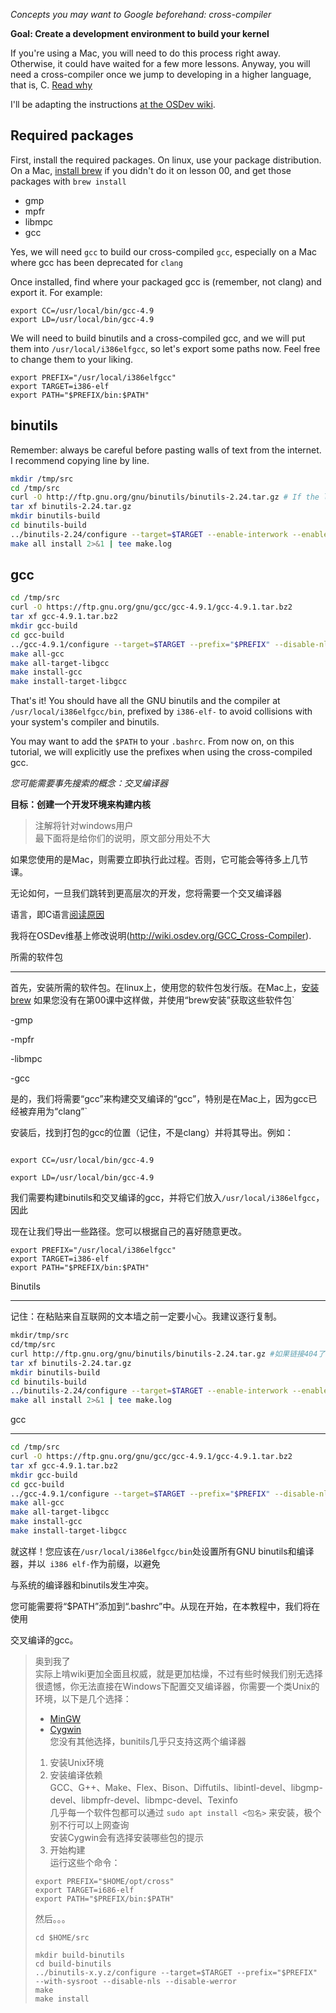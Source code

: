 *Concepts you may want to Google beforehand: cross-compiler*

**Goal: Create a development environment to build your kernel**

If you're using a Mac, you will need to do this process right away. Otherwise, it could have waited
for a few more lessons. Anyway, you will need a cross-compiler once we jump to developing in a higher
language, that is, C. [Read why](http://wiki.osdev.org/Why_do_I_need_a_Cross_Compiler%3F)

I'll be adapting the instructions [at the OSDev wiki](http://wiki.osdev.org/GCC_Cross-Compiler). 


Required packages
-----------------

First, install the required packages. On linux, use your package distribution. On a Mac, [install brew](http://brew.sh/) if
you didn't do it on lesson 00, and get those packages with `brew install`

- gmp
- mpfr
- libmpc
- gcc

Yes, we will need `gcc` to build our cross-compiled `gcc`, especially on a Mac where gcc has been deprecated for `clang`

Once installed, find where your packaged gcc is (remember, not clang) and export it. For example:

```
export CC=/usr/local/bin/gcc-4.9
export LD=/usr/local/bin/gcc-4.9
```

We will need to build binutils and a cross-compiled gcc, and we will put them into `/usr/local/i386elfgcc`, so
let's export some paths now. Feel free to change them to your liking.

```
export PREFIX="/usr/local/i386elfgcc"
export TARGET=i386-elf
export PATH="$PREFIX/bin:$PATH"
```

binutils
--------

Remember: always be careful before pasting walls of text from the internet. I recommend copying line by line.

```sh
mkdir /tmp/src
cd /tmp/src
curl -O http://ftp.gnu.org/gnu/binutils/binutils-2.24.tar.gz # If the link 404's, look for a more recent version
tar xf binutils-2.24.tar.gz
mkdir binutils-build
cd binutils-build
../binutils-2.24/configure --target=$TARGET --enable-interwork --enable-multilib --disable-nls --disable-werror --prefix=$PREFIX 2>&1 | tee configure.log
make all install 2>&1 | tee make.log
```

gcc
---
```sh
cd /tmp/src
curl -O https://ftp.gnu.org/gnu/gcc/gcc-4.9.1/gcc-4.9.1.tar.bz2
tar xf gcc-4.9.1.tar.bz2
mkdir gcc-build
cd gcc-build
../gcc-4.9.1/configure --target=$TARGET --prefix="$PREFIX" --disable-nls --disable-libssp --enable-languages=c --without-headers
make all-gcc 
make all-target-libgcc 
make install-gcc 
make install-target-libgcc 
```

That's it! You should have all the GNU binutils and the compiler at `/usr/local/i386elfgcc/bin`, prefixed by `i386-elf-` to avoid
collisions with your system's compiler and binutils.

You may want to add the `$PATH` to your `.bashrc`. From now on, on this tutorial, we will explicitly use the prefixes when using
the cross-compiled gcc.

*您可能需要事先搜索的概念：交叉编译器*


**目标：创建一个开发环境来构建内核**

> 注解将针对windows用户  
> 最下面将是给你们的说明，原文部分用处不大

如果您使用的是Mac，则需要立即执行此过程。否则，它可能会等待多上几节课。

无论如何，一旦我们跳转到更高层次的开发，您将需要一个交叉编译器

语言，即C语言[阅读原因](http://wiki.osdev.org/Why_do_I_need_a_Cross_Compiler%3F)

我将在OSDev维基上修改说明(http://wiki.osdev.org/GCC_Cross-Compiler).

所需的软件包

-----------------


首先，安装所需的软件包。在linux上，使用您的软件包发行版。在Mac上，[安装brew](http://brew.sh/) 如果您没有在第00课中这样做，并使用“brew安装”获取这些软件包`


-gmp

-mpfr

-libmpc

-gcc


是的，我们将需要“gcc”来构建交叉编译的“gcc”，特别是在Mac上，因为gcc已经被弃用为“clang”`


安装后，找到打包的gcc的位置（记住，不是clang）并将其导出。例如：


```

export CC=/usr/local/bin/gcc-4.9

export LD=/usr/local/bin/gcc-4.9

```


我们需要构建binutils和交叉编译的gcc，并将它们放入`/usr/local/i386elfgcc`，因此

现在让我们导出一些路径。您可以根据自己的喜好随意更改。


```
export PREFIX="/usr/local/i386elfgcc"
export TARGET=i386-elf
export PATH="$PREFIX/bin:$PATH"
```


Binutils

--------


记住：在粘贴来自互联网的文本墙之前一定要小心。我建议逐行复制。


```sh
mkdir/tmp/src
cd/tmp/src
curl http://ftp.gnu.org/gnu/binutils/binutils-2.24.tar.gz #如果链接404了，请查找更新版本
tar xf binutils-2.24.tar.gz
mkdir binutils-build
cd binutils-build
../binutils-2.24/configure --target=$TARGET --enable-interwork --enable-multilib --disable-nls --disable-werror --prefix=$PREFIX 2>&1 | tee configure.log
make all install 2>&1 | tee make.log

```


gcc

---

```sh
cd /tmp/src
curl -O https://ftp.gnu.org/gnu/gcc/gcc-4.9.1/gcc-4.9.1.tar.bz2
tar xf gcc-4.9.1.tar.bz2
mkdir gcc-build
cd gcc-build
../gcc-4.9.1/configure --target=$TARGET --prefix="$PREFIX" --disable-nls --disable-libssp --enable-languages=c --without-headers
make all-gcc 
make all-target-libgcc 
make install-gcc 
make install-target-libgcc 
```


就这样！您应该在`/usr/local/i386elfgcc/bin`处设置所有GNU binutils和编译器，并以` i386 elf-`作为前缀，以避免

与系统的编译器和binutils发生冲突。


您可能需要将“$PATH”添加到“.bashrc”中。从现在开始，在本教程中，我们将在使用

交叉编译的gcc。

> 奥到我了    
> 实际上啃wiki更加全面且权威，就是更加枯燥，不过有些时候我们别无选择  
> 很遗憾，你无法直接在Windows下配置交叉编译器，你需要一个类Unix的环境，以下是几个选择：  
> - [MinGW](https://wiki.osdev.org/MinGW)  
> - [Cygwin](https://wiki.osdev.org/Cygwin)  
> 您没有其他选择，bunitils几乎只支持这两个编译器  
> 1. 安装Unix环境  
> 2. 安装编译依赖  
>   GCC、G++、Make、Flex、Bison、Diffutils、libintl-devel、libgmp-devel、libmpfr-devel、libmpc-devel、Texinfo   
>   几乎每一个软件包都可以通过 `sudo apt install <包名>` 来安装，极个别不行可以上网查询  
>   安装Cygwin会有选择安装哪些包的提示      
> 3. 开始构建  
>   运行这些个命令：  
>   ```
>   export PREFIX="$HOME/opt/cross"
>   export TARGET=i686-elf
>   export PATH="$PREFIX/bin:$PATH"
>   ```
>   然后。。。  
>   ```
>   cd $HOME/src
> 
>   mkdir build-binutils
>   cd build-binutils
>   ../binutils-x.y.z/configure --target=$TARGET --prefix="$PREFIX" --with-sysroot --disable-nls --disable-werror
>   make
>   make install
>   ```
